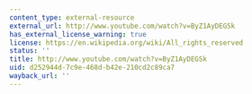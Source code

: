 ```yaml
---
content_type: external-resource
external_url: http://www.youtube.com/watch?v=ByZ1AyDEGSk
has_external_license_warning: true
license: https://en.wikipedia.org/wiki/All_rights_reserved
status: ''
title: http://www.youtube.com/watch?v=ByZ1AyDEGSk
uid: d252944d-7c9e-468d-b42e-210cd2c89ca7
wayback_url: ''
---
```

